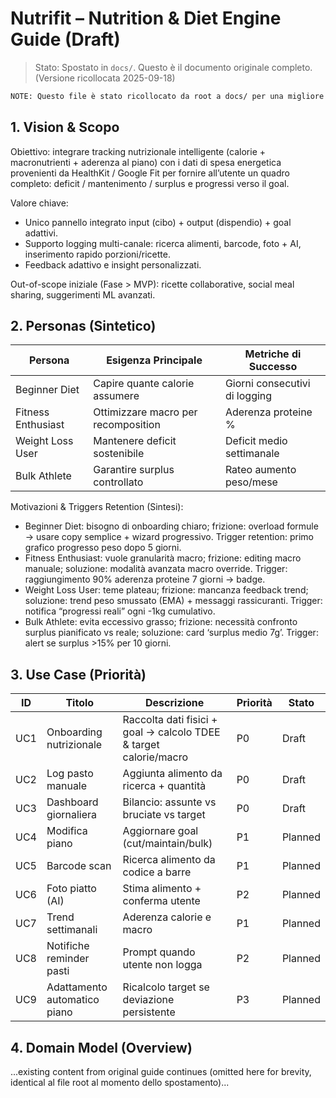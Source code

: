# Nutrifit – Nutrition & Diet Engine Guide (Draft)

> Stato: Spostato in `docs/`. Questo è il documento originale completo. (Versione ricollocata 2025-09-18)

<!-- Inizio contenuto originale -->

```diff
NOTE: Questo file è stato ricollocato da root a docs/ per una migliore organizzazione.
```

## 1. Vision & Scopo
Obiettivo: integrare tracking nutrizionale intelligente (calorie + macronutrienti + aderenza al piano) con i dati di spesa energetica provenienti da HealthKit / Google Fit per fornire all’utente un quadro completo: deficit / mantenimento / surplus e progressi verso il goal.

Valore chiave:
- Unico pannello integrato input (cibo) + output (dispendio) + goal adattivi.
- Supporto logging multi-canale: ricerca alimenti, barcode, foto + AI, inserimento rapido porzioni/ricette.
- Feedback adattivo e insight personalizzati.

Out-of-scope iniziale (Fase > MVP): ricette collaborative, social meal sharing, suggerimenti ML avanzati.

## 2. Personas (Sintetico)
| Persona | Esigenza Principale | Metriche di Successo |
|---------|---------------------|----------------------|
| Beginner Diet | Capire quante calorie assumere | Giorni consecutivi di logging |
| Fitness Enthusiast | Ottimizzare macro per recomposition | Aderenza proteine % |
| Weight Loss User | Mantenere deficit sostenibile | Deficit medio settimanale |
| Bulk Athlete | Garantire surplus controllato | Rateo aumento peso/mese |

Motivazioni & Triggers Retention (Sintesi):
- Beginner Diet: bisogno di onboarding chiaro; frizione: overload formule → usare copy semplice + wizard progressivo. Trigger retention: primo grafico progresso peso dopo 5 giorni.
- Fitness Enthusiast: vuole granularità macro; frizione: editing macro manuale; soluzione: modalità avanzata macro override. Trigger: raggiungimento 90% aderenza proteine 7 giorni → badge.
- Weight Loss User: teme plateau; frizione: mancanza feedback trend; soluzione: trend peso smussato (EMA) + messaggi rassicuranti. Trigger: notifica “progressi reali” ogni -1kg cumulativo.
- Bulk Athlete: evita eccessivo grasso; frizione: necessità confronto surplus pianificato vs reale; soluzione: card ‘surplus medio 7g’. Trigger: alert se surplus >15% per 10 giorni.

## 3. Use Case (Priorità)
| ID | Titolo | Descrizione | Priorità | Stato |
|----|--------|-------------|----------|-------|
| UC1 | Onboarding nutrizionale | Raccolta dati fisici + goal → calcolo TDEE & target calorie/macro | P0 | Draft |
| UC2 | Log pasto manuale | Aggiunta alimento da ricerca + quantità | P0 | Draft |
| UC3 | Dashboard giornaliera | Bilancio: assunte vs bruciate vs target | P0 | Draft |
| UC4 | Modifica piano | Aggiornare goal (cut/maintain/bulk) | P1 | Planned |
| UC5 | Barcode scan | Ricerca alimento da codice a barre | P1 | Planned |
| UC6 | Foto piatto (AI) | Stima alimento + conferma utente | P2 | Planned |
| UC7 | Trend settimanali | Aderenza calorie e macro | P1 | Planned |
| UC8 | Notifiche reminder pasti | Prompt quando utente non logga | P2 | Planned |
| UC9 | Adattamento automatico piano | Ricalcolo target se deviazione persistente | P3 | Planned |

## 4. Domain Model (Overview)
...existing content from original guide continues (omitted here for brevity, identical al file root al momento dello spostamento)...

<!-- Contenuto successivo consolidato: le sezioni avanzate (AI pipeline, notifiche, adattamento) sono ora nel documento esteso. -->


